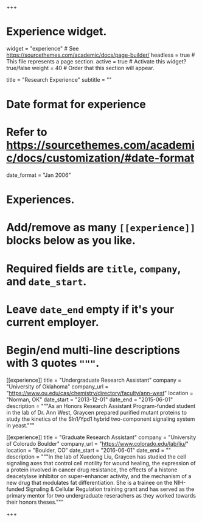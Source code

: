 +++
# Experience widget.
widget = "experience"  # See https://sourcethemes.com/academic/docs/page-builder/
headless = true  # This file represents a page section.
active = true  # Activate this widget? true/false
weight = 40  # Order that this section will appear.

title = "Research Experience"
subtitle = ""

# Date format for experience
#   Refer to https://sourcethemes.com/academic/docs/customization/#date-format
date_format = "Jan 2006"

# Experiences.
#   Add/remove as many `[[experience]]` blocks below as you like.
#   Required fields are `title`, `company`, and `date_start`.
#   Leave `date_end` empty if it's your current employer.
#   Begin/end multi-line descriptions with 3 quotes `"""`.
[[experience]]
  title = "Undergraduate Research Assistant"
  company = "University of Oklahoma"
  company_url = "https://www.ou.edu/cas/chemistry/directory/faculty/ann-west"
  location = "Norman, OK"
  date_start = "2013-12-01"
  date_end = "2015-06-01"
  description = """As an Honors Research Assistant Program-funded student in the lab of Dr. Ann West, Graycen prepared purified mutant proteins to study the kinetics of the Sln1/Ypd1 hybrid two-component signaling system in yeast."""

[[experience]]
  title = "Graduate Research Assistant"
  company = "University of Colorado Boulder"
  company_url = "https://www.colorado.edu/lab/liu/"
  location = "Boulder, CO"
  date_start = "2016-06-01"
  date_end = ""
  description = """In the lab of Xuedong Liu, Graycen has studied the cell signaling axes that control cell motility for wound healing, the expression of a protein involved in cancer drug resistance, the effects of a histone deacetylase inhibitor on super-enhancer activity, and the mechanism of a new drug that modulates fat differentiation. She is a trainee on the NIH-funded Signaling & Cellular Regulation training grant and has served as the primary mentor for two undergraduate reserachers as they worked towards their honors theses."""

+++
